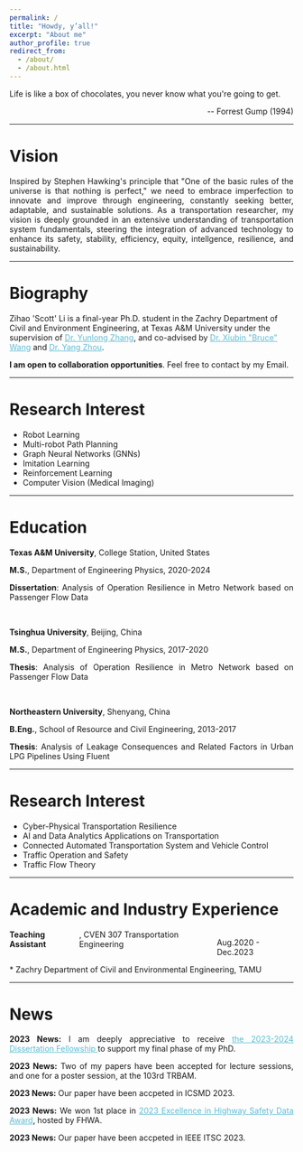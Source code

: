 ```yaml
---
permalink: /
title: "Howdy, y’all!"
excerpt: "About me"
author_profile: true
redirect_from: 
  - /about/
  - /about.html
---
```




<p>Life is like a box of chocolates, you never know what you're going to get.</p>
<p style="text-align: right;">-- Forrest Gump (1994)</p>




<hr color="#FFFFFF" />

Vision
======
<div style="text-align: justify"> 

<p> Inspired by Stephen Hawking's principle that "One of the basic rules of the universe is that nothing is perfect," we need to embrace imperfection to innovate and improve through engineering, constantly seeking better, adaptable, and sustainable solutions. As a transportation researcher, my vision is deeply grounded in an extensive understanding of transportation system fundamentals, steering the integration of advanced technology to enhance its safety, stability, efficiency, equity, intellgence, resilience, and sustainability.</p> 


<hr color="#FFFFFF" />
</div>


Biography
======

<!-- --------------------------------First Person --------------------------- -->


<p>Zihao 'Scott' Li is a final-year Ph.D. student in the Zachry Department of Civil and Environment Engineering, at Texas A&M University under the supervision of <a href="https://engineering.tamu.edu/civil/profiles/yzhang.html" style="color:#5dbcd2;">Dr. Yunlong Zhang</a>, and co-advised by  <a href="https://engineering.tamu.edu/civil/profiles/bwang.html" style="color:#5dbcd2;">Dr. Xiubin "Bruce" Wang</a> and <a href="https://engineering.tamu.edu/civil/profiles/zhou-yang.html" style="color:#5dbcd2;">Dr. Yang Zhou</a>.</p>

<p><b>I am open to collaboration opportunities</b>. Feel free to contact by my Email.</p>

<hr color="#FFFFFF" />

Research Interest
======
<ul>
<li>Robot Learning</li>
<li>Multi-robot Path Planning</li>
<li>Graph Neural Networks (GNNs)</li>
<li>Imitation Learning </li>
<li>Reinforcement Learning</li>
<li>Computer Vision (Medical Imaging) </li>
</ul>

<hr color="#FFFFFF" />

Education
======
<div style="text-align: justify"> 
<p><strong>Texas A&M University</strong>, College Station, United States</p>
<p><strong>M.S.</strong>, Department of Engineering Physics, 2020-2024</p>
<p><strong>Dissertation</strong>: Analysis of Operation Resilience in Metro Network based on Passenger Flow Data</p>
<br>

<p><strong>Tsinghua University</strong>, Beijing, China</p>
<p><strong>M.S.</strong>, Department of Engineering Physics, 2017-2020</p>
<p><strong>Thesis</strong>: Analysis of Operation Resilience in Metro Network based on Passenger Flow Data</p>
<br>

<p><strong>Northeastern University</strong>, Shenyang, China</p>  
<p><strong>B.Eng.</strong>, School of Resource and Civil Engineering, 2013-2017</p>
<p><strong>Thesis</strong>: Analysis of Leakage Consequences and Related Factors in Urban LPG Pipelines Using Fluent</p>



<hr color="#FFFFFF" />
</div>

Research Interest
======
<ul>
<li>Cyber-Physical Transportation Resilience</li>
<li>AI and Data Analytics Applications on Transportation</li>
<li>Connected Automated Transportation System and Vehicle Control </li>
<li>Traffic Operation and Safety  </li>
<li>Traffic Flow Theory </li>
</ul>

<hr color="#FFFFFF" />

Academic and Industry Experience
======
<div style="display: flex; justify-content: space-between;">
  <b>Teaching Assistant</b>, CVEN 307 Transportation Engineering
  <p style="margin-left: auto;">Aug.2020 - Dec.2023</p>
</div>
* Zachry Department of Civil and Environmental Engineering, TAMU

<hr color="#FFFFFF" />


News
======

<div style="text-align: justify"> 

<p><b>2023 News:</b> I am deeply appreciative to receive <a href="https://grad.tamu.edu/knowledge-center/funding-and-benefits/2023-2024-dissertation-fellowship-awardees" style="color:#5dbcd2;"> the 2023-2024 Dissertation Fellowship </a> to support my final phase of my PhD.</p>

<p><b>2023 News:</b> Two of my papers have been accepted for lecture sessions, and one for a poster session, at the 103rd TRBAM.

<p><b>2023 News:</b> Our paper have been accpeted in ICSMD 2023.

<p><b>2023 News:</b> We won 1st place in <a href="https://highways.dot.gov/research/safety/hsis/Excellence-Awards" style="color:#5dbcd2;">2023 Excellence in Highway Safety Data Award</a>, hosted by FHWA.

<p><b>2023 News:</b> Our paper have been accpeted in IEEE ITSC 2023.

</div>


